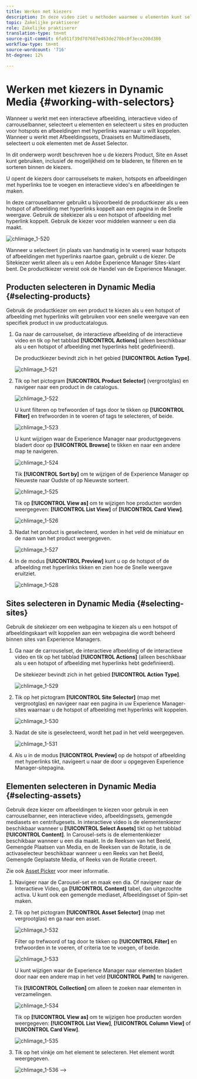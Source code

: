 ```yaml
---
title: Werken met kiezers
description: In deze video ziet u methoden waarmee u elementen kunt selecteren voor interactieve afbeeldingen, interactieve video's en carrouselbanners in Dynamic Media.
topic: Zakelijke praktiserer
role: Zakelijke praktiserer
translation-type: tm+mt
source-git-commit: 6fa911f39d707687e453de270bc0f3ece208d380
workflow-type: tm+mt
source-wordcount: '716'
ht-degree: 12%

---
```



# Werken met kiezers in Dynamic Media {#working-with-selectors}

Wanneer u werkt met een interactieve afbeelding, interactieve video of carrouselbanner, selecteert u elementen en selecteert u sites en producten voor hotspots en afbeeldingen met hyperlinks waarnaar u wilt koppelen. Wanneer u werkt met Afbeeldingssets, Draaisets en Multimediasets, selecteert u ook elementen met de Asset Selector.

In dit onderwerp wordt beschreven hoe u de kiezers Product, Site en Asset kunt gebruiken, inclusief de mogelijkheid om te bladeren, te filteren en te sorteren binnen de kiezers.

U opent de kiezers door carrouselsets te maken, hotspots en afbeeldingen met hyperlinks toe te voegen en interactieve video&#39;s en afbeeldingen te maken.

In deze carrouselbanner gebruikt u bijvoorbeeld de productkiezer als u een hotspot of afbeelding met hyperlinks koppelt aan een pagina in de Snelle weergave. Gebruik de sitekiezer als u een hotspot of afbeelding met hyperlink koppelt. Gebruik de kiezer voor middelen wanneer u een dia maakt.

![chlimage_1-520](assets/chlimage_1-520.png)

Wanneer u selecteert (in plaats van handmatig in te voeren) waar hotspots of afbeeldingen met hyperlinks naartoe gaan, gebruikt u de kiezer. De Sitekiezer werkt alleen als u een Adobe Experience Manager Sites-klant bent. De productkiezer vereist ook de Handel van de Experience Manager.

## Producten selecteren in Dynamic Media {#selecting-products}

Gebruik de productkiezer om een product te kiezen als u een hotspot of afbeelding met hyperlinks wilt gebruiken voor een snelle weergave van een specifiek product in uw productcatalogus.

1. Ga naar de carrouselset, de interactieve afbeelding of de interactieve video en tik op het tabblad **[!UICONTROL Actions]** (alleen beschikbaar als u een hotspot of afbeelding met hyperlinks hebt gedefinieerd).

   De productkiezer bevindt zich in het gebied **[!UICONTROL Action Type]**.

   ![chlimage_1-521](assets/chlimage_1-521.png)

1. Tik op het pictogram **[!UICONTROL Product Selector]** (vergrootglas) en navigeer naar een product in de catalogus.

   ![chlimage_1-522](assets/chlimage_1-522.png)

   U kunt filteren op trefwoorden of tags door te tikken op **[!UICONTROL Filter]** en trefwoorden in te voeren of tags te selecteren, of beide.

   ![chlimage_1-523](assets/chlimage_1-523.png)

   U kunt wijzigen waar de Experience Manager naar productgegevens bladert door op **[!UICONTROL Browse]** te tikken en naar een andere map te navigeren.

   ![chlimage_1-524](assets/chlimage_1-524.png)

   Tik **[!UICONTROL Sort by]** om te wijzigen of de Experience Manager op Nieuwste naar Oudste of op Nieuwste sorteert.

   ![chlimage_1-525](assets/chlimage_1-525.png)

   Tik op **[!UICONTROL View as]** om te wijzigen hoe producten worden weergegeven: **[!UICONTROL List View]** of **[!UICONTROL Card View]**.

   ![chlimage_1-526](assets/chlimage_1-526.png)

1. Nadat het product is geselecteerd, worden in het veld de miniatuur en de naam van het product weergegeven.

   ![chlimage_1-527](assets/chlimage_1-527.png)

1. In de modus **[!UICONTROL Preview]** kunt u op de hotspot of de afbeelding met hyperlinks tikken en zien hoe de Snelle weergave eruitziet.

   ![chlimage_1-528](assets/chlimage_1-528.png)

## Sites selecteren in Dynamic Media {#selecting-sites}

Gebruik de sitekiezer om een webpagina te kiezen als u een hotspot of afbeeldingskaart wilt koppelen aan een webpagina die wordt beheerd binnen sites van Experience Managers.

1. Ga naar de carrouselset, de interactieve afbeelding of de interactieve video en tik op het tabblad **[!UICONTROL Actions]** (alleen beschikbaar als u een hotspot of afbeelding met hyperlinks hebt gedefinieerd).

   De sitekiezer bevindt zich in het gebied **[!UICONTROL Action Type]**.

   ![chlimage_1-529](assets/chlimage_1-529.png)

1. Tik op het pictogram **[!UICONTROL Site Selector]** (map met vergrootglas) en navigeer naar een pagina in uw Experience Manager-sites waarnaar u de hotspot of afbeelding met hyperlinks wilt koppelen.

   ![chlimage_1-530](assets/chlimage_1-530.png)

1. Nadat de site is geselecteerd, wordt het pad in het veld weergegeven.

   ![chlimage_1-531](assets/chlimage_1-531.png)

1. Als u in de modus **[!UICONTROL Preview]** op de hotspot of afbeelding met hyperlinks tikt, navigeert u naar de door u opgegeven Experience Manager-sitepagina.

## Elementen selecteren in Dynamic Media {#selecting-assets}

Gebruik deze kiezer om afbeeldingen te kiezen voor gebruik in een carrouselbanner, een interactieve video, afbeeldingssets, gemengde mediasets en centrifugesets. In interactieve video is de elementenkiezer beschikbaar wanneer u **[!UICONTROL Select Assets]** tikt op het tabblad **[!UICONTROL Content]**. In Carousel-sets is de elementenkiezer beschikbaar wanneer u een dia maakt. In de Reeksen van het Beeld, Gemengde Plaatsen van Media, en de Reeksen van de Rotatie, is de activaselecteur beschikbaar wanneer u een Reeks van het Beeld, Gemengde Geplaatste Media, of Reeks van de Rotatie creeert.

Zie ook [Asset Picker](/help/assets/search-assets.md#asset-selector) voor meer informatie.

1. Navigeer naar de Carousel-set en maak een dia. Of navigeer naar de Interactieve Video, ga **[!UICONTROL Content]** tabel, dan uitgezochte activa. U kunt ook een gemengde mediaset, Afbeeldingsset of Spin-set maken.
1. Tik op het pictogram **[!UICONTROL Asset Selector]** (map met vergrootglas) en ga naar een asset.

   ![chlimage_1-532](assets/chlimage_1-532.png)

   Filter op trefwoord of tag door te tikken op **[!UICONTROL Filter]** en trefwoorden in te voeren, of criteria toe te voegen, of beide.

   ![chlimage_1-533](assets/chlimage_1-533.png)

   U kunt wijzigen waar de Experience Manager naar elementen bladert door naar een andere map in het veld **[!UICONTROL Path]** te navigeren.

   Tik **[!UICONTROL Collection]** om alleen te zoeken naar elementen in verzamelingen.

   ![chlimage_1-534](assets/chlimage_1-534.png)

   Tik op **[!UICONTROL View as]** om te wijzigen hoe producten worden weergegeven: **[!UICONTROL List View]**, **[!UICONTROL Column View]** of **[!UICONTROL Card View]**.

   ![chlimage_1-535](assets/chlimage_1-535.png)

1. Tik op het vinkje om het element te selecteren. Het element wordt weergegeven.

   ![chlimage_1-536](assets/chlimage_1-536.png)
—>
